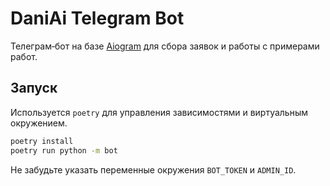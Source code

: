 # DaniAi Telegram Bot

Телеграм‑бот на базе [Aiogram](https://github.com/aiogram/aiogram) для сбора заявок и работы с примерами работ.

## Запуск

Используется `poetry` для управления зависимостями и виртуальным окружением.

```bash
poetry install
poetry run python -m bot
```

Не забудьте указать переменные окружения `BOT_TOKEN` и `ADMIN_ID`.
